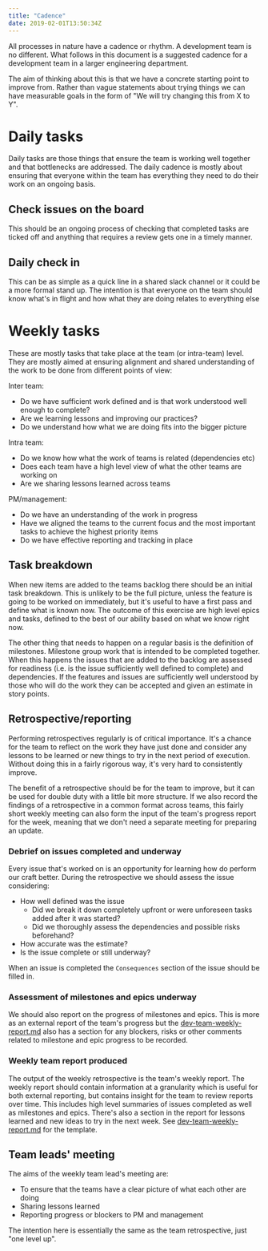 ```yaml
---
title: "Cadence"
date: 2019-02-01T13:50:34Z
---
```


All processes in nature have a cadence or rhythm. A development team is no
different. What follows in this document is a suggested cadence for a
development team in a larger engineering department.

The aim of thinking about this is that we have a concrete starting point to
improve from. Rather than vague statements about trying things we can have
measurable goals in the form of "We will try changing this from X to Y".

# Daily tasks

Daily tasks are those things that ensure the team is working well together and
that bottlenecks are addressed. The daily cadence is mostly about ensuring that
everyone within the team has everything they need to do their work on an ongoing
basis.

## Check issues on the board

This should be an ongoing process of checking that completed tasks are ticked
off and anything that requires a review gets one in a timely manner.

## Daily check in

This can be as simple as a quick line in a shared slack channel or it could be a
more formal stand up. The intention is that everyone on the team should know
what's in flight and how what they are doing relates to everything else

# Weekly tasks

These are mostly tasks that take place at the team (or intra-team) level. They
are mostly aimed at ensuring alignment and shared understanding of the work to
be done from different points of view:

Inter team:

 * Do we have sufficient work defined and is that work understood well enough to
   complete?
 * Are we learning lessons and improving our practices?
 * Do we understand how what we are doing fits into the bigger picture

Intra team:

 * Do we know how what the work of teams is related (dependencies etc)
 * Does each team have a high level view of what the other teams are working on
 * Are we sharing lessons learned across teams

PM/management:

 * Do we have an understanding of the work in progress
 * Have we aligned the teams to the current focus and the most important tasks
   to achieve the highest priority items
 * Do we have effective reporting and tracking in place

## Task breakdown

When new items are added to the teams backlog there should be an initial task
breakdown. This is unlikely to be the full picture, unless the feature is going
to be worked on immediately, but it's useful to have a first pass and define
what is known now. The outcome of this exercise are high level epics and tasks,
defined to the best of our ability based on what we know right now.

The other thing that needs to happen on a regular basis is the definition of
milestones. Milestone group work that is intended to be completed together. When
this happens the issues that are added to the backlog are assessed for readiness
(i.e. is the issue sufficiently well defined to complete) and dependencies. If
the features and issues are sufficiently well understood by those who will do
the work they can be accepted and given an estimate in story points.

## Retrospective/reporting

Performing retrospectives regularly is of critical importance. It's a chance for
the team to reflect on the work they have just done and consider any lessons to
be learned or new things to try in the next period of execution. Without doing
this in a fairly rigorous way, it's very hard to consistently improve.

The benefit of a retrospective should be for the team to improve, but it can be
used for double duty with a little bit more structure. If we also record the
findings of a retrospective in a common format across teams, this fairly short
weekly meeting can also form the input of the team's progress report for the
week, meaning that we don't need a separate meeting for preparing an update.

### Debrief on issues completed and underway

Every issue that's worked on is an opportunity for learning how do perform our
craft better. During the retrospective we should assess the issue considering:

 * How well defined was the issue
   * Did we break it down completely upfront or were unforeseen tasks added after
     it was started?
   * Did we thoroughly assess the dependencies and possible risks beforehand?
 * How accurate was the estimate?
 * Is the issue complete or still underway?

When an issue is completed the `Consequences` section of the issue should be
filled in.

### Assessment of milestones and epics underway

We should also report on the progress of milestones and epics. This is more as
an external report of the team's progress but the
[dev-team-weekly-report.md](dev-team-weekly-report.md) also has a section for
any blockers, risks or other comments related to milestone and epic progress to
be recorded.

### Weekly team report produced

The output of the weekly retrospective is the team's weekly report. The weekly
report should contain information at a granularity which is useful for both
external reporting, but contains insight for the team to review reports over
time. This includes high level summaries of issues completed as well as
milestones and epics. There's also a section in the report for lessons learned
and new ideas to try in the next week. See
[dev-team-weekly-report.md](dev-team-weekly-report.md) for the template.

## Team leads' meeting

The aims of the weekly team lead's meeting are:

 * To ensure that the teams have a clear picture of what each other are doing
 * Sharing lessons learned
 * Reporting progress or blockers to PM and management

The intention here is essentially the same as the team retrospective, just "one
level up".
